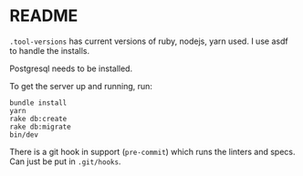 # README

`.tool-versions` has current versions of ruby, nodejs, yarn used.  I use asdf to handle the installs.

Postgresql needs to be installed.

To get the server up and running, run:

```
bundle install
yarn
rake db:create
rake db:migrate
bin/dev
```

There is a git hook in support (`pre-commit`) which runs the linters and specs.  Can just be put in `.git/hooks`.
